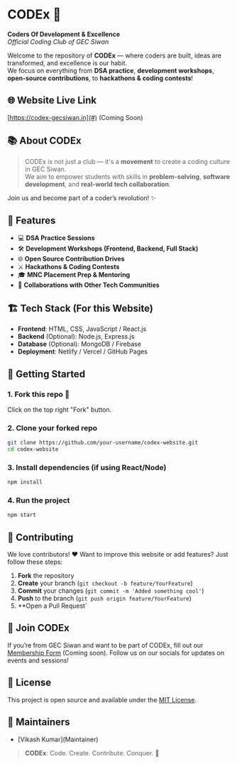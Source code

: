 # CODEx 🚀 
**Coders Of Development & Excellence**  
*Official Coding Club of GEC Siwan*

Welcome to the repository of **CODEx** — where coders are built, ideas are transformed, and excellence is our habit.  
We focus on everything from **DSA practice**, **development workshops**, **open-source contributions**, to **hackathons & coding contests**!

## 🌐 Website Live Link
[https://codex-gecsiwan.in](#) (Coming Soon)

## 📚 About CODEx

> CODEx is not just a club — it's a **movement** to create a coding culture in GEC Siwan.  
We aim to empower students with skills in **problem-solving**, **software development**, and **real-world tech collaboration**.  

Join us and become part of a coder’s revolution! ✨

## 🚩 Features

- 💻 **DSA Practice Sessions**  
- 🛠️ **Development Workshops (Frontend, Backend, Full Stack)**  
- 🌐 **Open Source Contribution Drives**  
- ⚔️ **Hackathons & Coding Contests**  
- 🎓 **MNC Placement Prep & Mentoring**  
- 🤝 **Collaborations with Other Tech Communities**

## 🏗️ Tech Stack (For this Website)

- **Frontend**: HTML, CSS, JavaScript / React.js  
- **Backend** (Optional): Node.js, Express.js  
- **Database** (Optional): MongoDB / Firebase  
- **Deployment**: Netlify / Vercel / GitHub Pages

## 🚀 Getting Started

### 1. Fork this repo 🍴
Click on the top right "Fork" button.

### 2. Clone your forked repo
```bash
git clone https://github.com/your-username/codex-website.git
cd codex-website
````

### 3. Install dependencies (if using React/Node)

```bash
npm install
```

### 4. Run the project

```bash
npm start
```

## 🤝 Contributing

We love contributors! ❤️
Want to improve this website or add features? Just follow these steps:

1. **Fork** the repository
2. **Create** your branch (`git checkout -b feature/YourFeature`)
3. **Commit** your changes (`git commit -m 'Added something cool'`)
4. **Push** to the branch (`git push origin feature/YourFeature`)
5. \*\*Open a Pull Request\`

## 📢 Join CODEx

If you’re from GEC Siwan and want to be part of CODEx, fill out our [Membership Form](#) (Coming soon).
Follow us on our socials for updates on events and sessions!

## 📄 License

This project is open source and available under the [MIT License](LICENSE).


## 🤖 Maintainers

* \[Vikash Kumar](Maintainer)


> **CODEx**: Code. Create. Contribute. Conquer. 🚀